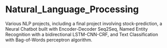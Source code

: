 # Natural_Language_Processing
Various NLP projects, including a final project involving stock-prediction, a Neural Chatbot built with Encoder-Decoder Seq2Seq, Named Entity Recognition with a bidirectional LSTM-CNN-CRF, and Text Classification with Bag-of-Words perceptron algorithm.

